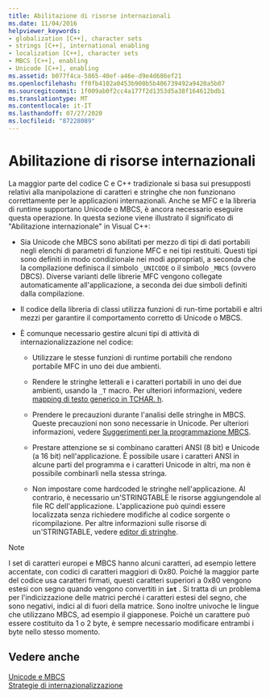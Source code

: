 ```yaml
---
title: Abilitazione di risorse internazionali
ms.date: 11/04/2016
helpviewer_keywords:
- globalization [C++], character sets
- strings [C++], international enabling
- localization [C++], character sets
- MBCS [C++], enabling
- Unicode [C++], enabling
ms.assetid: b077f4ca-5865-40ef-a46e-d9e4d686ef21
ms.openlocfilehash: ff0fb4102a0453b900b5b406739492a9420a5b07
ms.sourcegitcommit: 1f009ab0f2cc4a177f2d1353d5a38f164612bdb1
ms.translationtype: MT
ms.contentlocale: it-IT
ms.lasthandoff: 07/27/2020
ms.locfileid: "87228089"
---
```

# <a name="international-enabling"></a>Abilitazione di risorse internazionali

La maggior parte del codice C e C++ tradizionale si basa sui presupposti relativi alla manipolazione di caratteri e stringhe che non funzionano correttamente per le applicazioni internazionali. Anche se MFC e la libreria di runtime supportano Unicode o MBCS, è ancora necessario eseguire questa operazione. In questa sezione viene illustrato il significato di "Abilitazione internazionale" in Visual C++:

- Sia Unicode che MBCS sono abilitati per mezzo di tipi di dati portabili negli elenchi di parametri di funzione MFC e nei tipi restituiti. Questi tipi sono definiti in modo condizionale nei modi appropriati, a seconda che la compilazione definisca il simbolo `_UNICODE` o il simbolo `_MBCS` (ovvero DBCS). Diverse varianti delle librerie MFC vengono collegate automaticamente all'applicazione, a seconda dei due simboli definiti dalla compilazione.

- Il codice della libreria di classi utilizza funzioni di run-time portabili e altri mezzi per garantire il comportamento corretto di Unicode o MBCS.

- È comunque necessario gestire alcuni tipi di attività di internazionalizzazione nel codice:

  - Utilizzare le stesse funzioni di runtime portabili che rendono portabile MFC in uno dei due ambienti.

  - Rendere le stringhe letterali e i caratteri portabili in uno dei due ambienti, usando la `_T` macro. Per ulteriori informazioni, vedere [mapping di testo generico in TCHAR. h](../text/generic-text-mappings-in-tchar-h.md).

  - Prendere le precauzioni durante l'analisi delle stringhe in MBCS. Queste precauzioni non sono necessarie in Unicode. Per ulteriori informazioni, vedere [Suggerimenti per la programmazione MBCS](../text/mbcs-programming-tips.md).

  - Prestare attenzione se si combinano caratteri ANSI (8 bit) e Unicode (a 16 bit) nell'applicazione. È possibile usare i caratteri ANSI in alcune parti del programma e i caratteri Unicode in altri, ma non è possibile combinarli nella stessa stringa.

  - Non impostare come hardcoded le stringhe nell'applicazione. Al contrario, è necessario un'STRINGTABLE le risorse aggiungendole al file RC dell'applicazione. L'applicazione può quindi essere localizzata senza richiedere modifiche al codice sorgente o ricompilazione. Per altre informazioni sulle risorse di un'STRINGTABLE, vedere [editor di stringhe](../windows/string-editor.md).

> [!NOTE]
> I set di caratteri europei e MBCS hanno alcuni caratteri, ad esempio lettere accentate, con codici di caratteri maggiori di 0x80. Poiché la maggior parte del codice usa caratteri firmati, questi caratteri superiori a 0x80 vengono estesi con segno quando vengono convertiti in **`int`** . Si tratta di un problema per l'indicizzazione delle matrici perché i caratteri estesi del segno, che sono negativi, indici al di fuori della matrice. Sono inoltre univoche le lingue che utilizzano MBCS, ad esempio il giapponese. Poiché un carattere può essere costituito da 1 o 2 byte, è sempre necessario modificare entrambi i byte nello stesso momento.

## <a name="see-also"></a>Vedere anche

[Unicode e MBCS](../text/unicode-and-mbcs.md)<br/>
[Strategie di internazionalizzazione](../text/internationalization-strategies.md)
